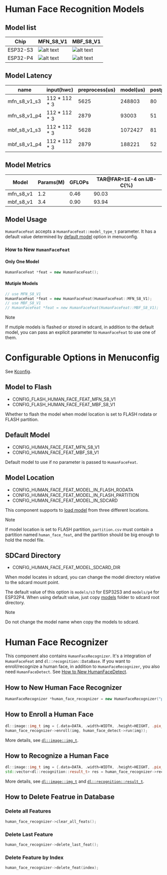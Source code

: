 # Human Face Recognition Models

## Model list
[supported]: https://img.shields.io/badge/-supported-green "supported"

| Chip     | MFN_S8_V1              | MBF_S8_V1              |
|----------|------------------------|------------------------|
| ESP32-S3 | ![alt text][supported] | ![alt text][supported] |
| ESP32-P4 | ![alt text][supported] | ![alt text][supported] |

## Model Latency

| name         | input(h*w*c)  | preprocess(us) | model(us) | postprocess(us) |
|--------------|---------------|----------------|-----------|-----------------|
| mfn_s8_v1_s3 | 112 * 112 * 3 | 5625           | 248803    | 80              |
| mfn_s8_v1_p4 | 112 * 112 * 3 | 2879           | 93003     | 51              |
| mbf_s8_v1_s3 | 112 * 112 * 3 | 5628           | 1072427   | 81              |
| mbf_s8_v1_p4 | 112 * 112 * 3 | 2879           | 188221    | 52              |

## Model Metrics

| Model     | Params(M) | GFLOPs | TAR@FAR=1E-4 on IJB-C(%) |
|-----------|-----------|--------|--------------------------|
| mfn_s8_v1 | 1.2       | 0.46   | 90.03                    |
| mbf_s8_v1 | 3.4       | 0.90   | 93.94                    |

## Model Usage

``HumanFaceFeat`` accepts a ``HumanFaceFeat::model_type_t`` parameter. It has a default value determined by [default model](#default-model) option in menuconfig.

### How to New `HumanFaceFeat`

#### Only One Model

```cpp
HumanFaceFeat *feat = new HumanFaceFeat();
```

#### Mutiple Models

```cpp
// use MFN_S8_V1
HumanFaceFeat *feat = new HumanFaceFeat(HumanFaceFeat::MFN_S8_V1);
// use MBF_S8_V1
// HumanFaceFeat *feat = new HumanFaceFeat(HumanFaceFeat::MBF_S8_V1);
```
> [!NOTE] 
> If mutiple models is flashed or stored in sdcard, in addition to the default model, you can pass an explicit parameter to ``HumanFaceFeat`` to use one of them.

# Configurable Options in Menuconfig

See [Kconfig](Kconfig).

## Model to Flash

- CONFIG_FLASH_HUMAN_FACE_FEAT_MFN_S8_V1
- CONFIG_FLASH_HUMAN_FACE_FEAT_MBF_S8_V1

Whether to flash the model when model location is set to FLASH rodata or FLASH partition.

## Default Model

- CONFIG_HUMAN_FACE_FEAT_MFN_S8_V1
- CONFIG_HUMAN_FACE_FEAT_MBF_S8_V1

Default model to use if no parameter is passed to ``HumanFaceFeat``.

## Model Location

- CONFIG_HUMAN_FACE_FEAT_MODEL_IN_FLASH_RODATA
- CONFIG_HUMAN_FACE_FEAT_MODEL_IN_FLASH_PARTITION
- CONFIG_HUMAN_FACE_FEAT_MODEL_IN_SDCARD

This component supports to [load model](https://docs.espressif.com/projects/esp-dl/en/latest/tutorials/how_to_load_test_profile_model.html) from three different locations.

> [!NOTE] 
> If model location is set to FLASH partition, `partition.csv` must contain a partition named `human_face_feat`, and the partition should be big enough to hold the model file.

## SDCard Directory

- CONFIG_HUMAN_FACE_FEAT_MODEL_SDCARD_DIR

When model locates in sdcard, you can change the model directory relative to the sdcard mount point.   

The default value of this option is `models/s3` for ESP32S3 and `models/p4` for ESP32P4. 
When using default value, just copy [models](models) folder to sdcard root directory.

> [!NOTE] 
> Do not change the model name when copy the models to sdcard.

# Human Face Recognizer

This component also contains `HumanFaceRecognizer`. It's a integration of `HumanFaceFeat` and `dl::recognition::DataBase`. If you want to enroll/recognize a human face, in addition to `HumanFaceRecognizer`, you also need `HumanFaceDetect`. See [How to New HumanFaceDetect](https://github.com/espressif/esp-dl/blob/master/models/human_face_detect/README.md#how-to-new-humanfacedetect).

## How to New Human Face Recognizer

```cpp
HumanFaceRecognizer *human_face_recognizer = new HumanFaceRecognizer("path/to/database");
```

## How to Enroll a Human Face

```cpp
dl::image::img_t img = {.data=DATA, .width=WIDTH, .height=HEIGHT, .pix_type=PIX_TYPE};
human_face_recognizer->enroll(img, human_face_detect->run(img));
```

More details, see [`dl::image::img_t`](https://github.com/espressif/esp-dl/blob/master/esp-dl/vision/image/dl_image_define.hpp).

## How to Recognize a Human Face

```cpp
dl::image::img_t img = {.data=DATA, .width=WIDTH, .height=HEIGHT, .pix_type=PIX_TYPE};
std::vector<dl::recognition::result_t> res = human_face_recognizer->recognize(img, human_face_detect->run(img));
```

More details, see [`dl::image::img_t`](https://github.com/espressif/esp-dl/blob/master/esp-dl/vision/image/dl_image_define.hpp) and [`dl::recognition::result_t`](https://github.com/espressif/esp-dl/blob/master/esp-dl/vision/recognition/dl_recognition_define.hpp).

## How to Delete Featrue in Database
### Delete all Features

```cpp
human_face_recognizer->clear_all_feats();
```
### Delete Last Feature

```cpp
human_face_recognizer->delete_last_feat();
```

### Delete Feature by Index

```cpp
human_face_recognizer->delete_feat(index);
```